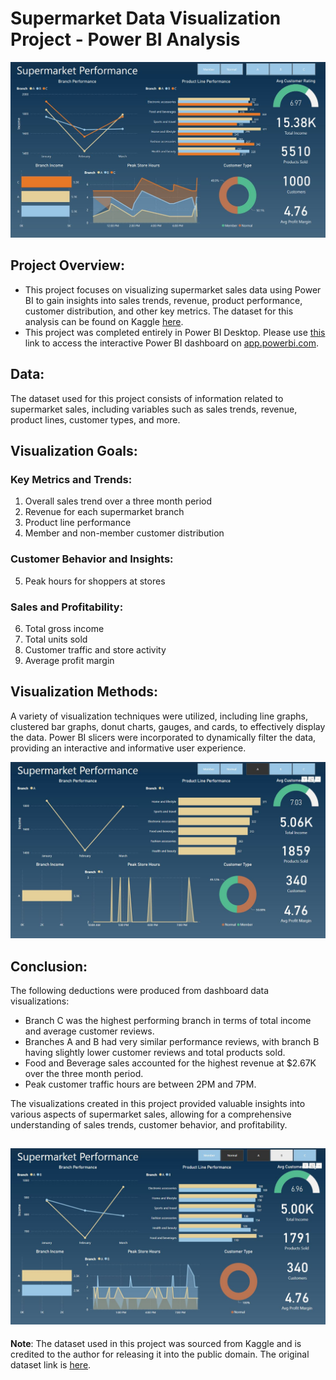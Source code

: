 # Supermarket Data Visualization Project - Power BI Analysis
![Power BI Dashboard](https://github.com/benmcmahon51/Supermarket_Power_BI_Dashboard/raw/main/dashboard_images/Supermarket%20Cover%20Photo.JPG)

## Project Overview:
* This project focuses on visualizing supermarket sales data using Power BI to gain insights into sales trends, revenue, product performance, customer distribution, and other key metrics. The dataset for this analysis can be found on Kaggle [here](https://www.kaggle.com/datasets/aungpyaeap/supermarket-sales?select=supermarket_sales+-+Sheet1.csv).
* This project was completed entirely in Power BI Desktop. Please use [this](https://app.powerbi.com/reportEmbed?reportId=b4257185-e391-43a6-8787-3b32b2888a32&autoAuth=true&ctid=2e73f02b-4a0b-44d3-9f07-1b29d0f27b1e) link to access the interactive Power BI dashboard on [app.powerbi.com](https://app.powerbi.com/singleSignOn?ru=https%3A%2F%2Fapp.powerbi.com%2F%3FnoSignUpCheck%3D1).

## Data:
The dataset used for this project consists of information related to supermarket sales, including variables such as sales trends, revenue, product lines, customer types, and more.

## Visualization Goals:
### Key Metrics and Trends:
1. Overall sales trend over a three month period
2. Revenue for each supermarket branch
3. Product line performance
4. Member and non-member customer distribution

### Customer Behavior and Insights:
5. Peak hours for shoppers at stores

### Sales and Profitability:
6. Total gross income
7. Total units sold
8. Customer traffic and store activity
9. Average profit margin

## Visualization Methods:
A variety of visualization techniques were utilized, including line graphs, clustered bar graphs, donut charts, gauges, and cards, to effectively display the data. Power BI slicers were incorporated to dynamically filter the data, providing an interactive and informative user experience.

![Interactive Slicers](https://github.com/benmcmahon51/Supermarket_Power_BI_Dashboard/raw/main/dashboard_images/Supermarket_1.JPG)

## Conclusion:
The following deductions were produced from dashboard data visualizations:
* Branch C was the highest performing branch in terms of total income and average customer reviews.
* Branches A and B had very similar performance reviews, with branch B having slightly lower customer reviews and total products sold.
* Food and Beverage sales accounted for the highest revenue at $2.67K over the three month period.
* Peak customer traffic hours are between 2PM and 7PM.
  
The visualizations created in this project provided valuable insights into various aspects of supermarket sales, allowing for a comprehensive understanding of sales trends, customer behavior, and profitability.

![Detailed metrics for each supermarket branch](https://github.com/benmcmahon51/Supermarket_Power_BI_Dashboard/raw/main/dashboard_images/supermarket_2.JPG)
---

**Note**: The dataset used in this project was sourced from Kaggle and is credited to the author for releasing it into the public domain. The original dataset link is [here](https://www.kaggle.com/datasets/aungpyaeap/supermarket-sales?select=supermarket_sales+-+Sheet1.csv).


